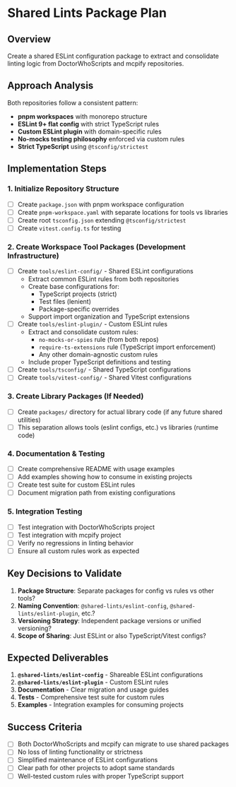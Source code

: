 # Shared Lints Package Plan

## Overview

Create a shared ESLint configuration package to extract and consolidate linting logic from DoctorWhoScripts and mcpify repositories.

## Approach Analysis

Both repositories follow a consistent pattern:

- **pnpm workspaces** with monorepo structure
- **ESLint 9+ flat config** with strict TypeScript rules
- **Custom ESLint plugin** with domain-specific rules
- **No-mocks testing philosophy** enforced via custom rules
- **Strict TypeScript** using `@tsconfig/strictest`

## Implementation Steps

### 1. Initialize Repository Structure

- [ ] Create `package.json` with pnpm workspace configuration
- [ ] Create `pnpm-workspace.yaml` with separate locations for tools vs libraries
- [ ] Create root `tsconfig.json` extending `@tsconfig/strictest`
- [ ] Create `vitest.config.ts` for testing

### 2. Create Workspace Tool Packages (Development Infrastructure)

- [ ] Create `tools/eslint-config/` - Shared ESLint configurations
  - Extract common ESLint rules from both repositories
  - Create base configurations for:
    - TypeScript projects (strict)
    - Test files (lenient)
    - Package-specific overrides
  - Support import organization and TypeScript extensions
- [ ] Create `tools/eslint-plugin/` - Custom ESLint rules
  - Extract and consolidate custom rules:
    - `no-mocks-or-spies` rule (from both repos)
    - `require-ts-extensions` rule (TypeScript import enforcement)
    - Any other domain-agnostic custom rules
  - Include proper TypeScript definitions and testing
- [ ] Create `tools/tsconfig/` - Shared TypeScript configurations
- [ ] Create `tools/vitest-config/` - Shared Vitest configurations

### 3. Create Library Packages (If Needed)

- [ ] Create `packages/` directory for actual library code (if any future shared utilities)
- [ ] This separation allows tools (eslint configs, etc.) vs libraries (runtime code)

### 4. Documentation & Testing

- [ ] Create comprehensive README with usage examples
- [ ] Add examples showing how to consume in existing projects
- [ ] Create test suite for custom ESLint rules
- [ ] Document migration path from existing configurations

### 5. Integration Testing

- [ ] Test integration with DoctorWhoScripts project
- [ ] Test integration with mcpify project
- [ ] Verify no regressions in linting behavior
- [ ] Ensure all custom rules work as expected

## Key Decisions to Validate

1. **Package Structure**: Separate packages for config vs rules vs other tools?
2. **Naming Convention**: `@shared-lints/eslint-config`, `@shared-lints/eslint-plugin`, etc.?
3. **Versioning Strategy**: Independent package versions or unified versioning?
4. **Scope of Sharing**: Just ESLint or also TypeScript/Vitest configs?

## Expected Deliverables

1. **`@shared-lints/eslint-config`** - Shareable ESLint configurations
2. **`@shared-lints/eslint-plugin`** - Custom ESLint rules  
3. **Documentation** - Clear migration and usage guides
4. **Tests** - Comprehensive test suite for custom rules
5. **Examples** - Integration examples for consuming projects

## Success Criteria

- [ ] Both DoctorWhoScripts and mcpify can migrate to use shared packages
- [ ] No loss of linting functionality or strictness
- [ ] Simplified maintenance of ESLint configurations
- [ ] Clear path for other projects to adopt same standards
- [ ] Well-tested custom rules with proper TypeScript support
